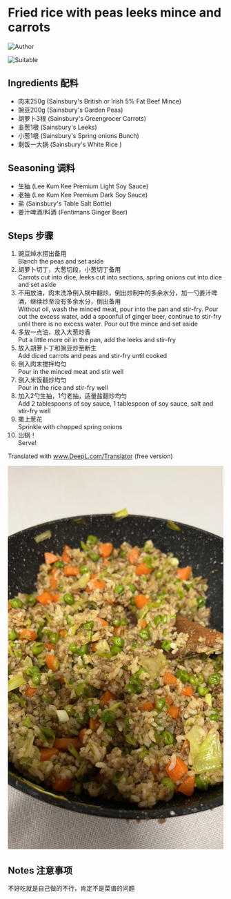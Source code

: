 # Fried rice with peas leeks mince and carrots

![Author](https://img.shields.io/badge/Author-Tian--zhaoxi-B4EEB4)
<!-- 下面这行是标记用量是几个人吃的，不清楚删掉也行，更改的话2%20中的2改成其他数字即可 -->
![Suitable](https://img.shields.io/badge/Suitable%20For-4%20People-brightgreen)

<!-- 下面标题仅供参考，可随意修改，标题层次也不是固定的，随便改 -->
## Ingredients 配料

- 肉末250g (Sainsbury's British or Irish 5% Fat Beef Mince)
- 豌豆200g (Sainsbury's Garden Peas)
- 胡萝卜3根 (Sainsbury's Greengrocer Carrots)
- 韭葱1根 (Sainsbury's Leeks)
- 小葱1根 (Sainsbury's Spring onions Bunch)
- 剩饭一大锅 (Sainsbury's White Rice <Leftover Version>)

## Seasoning 调料
- 生抽 (Lee Kum Kee Premium Light Soy Sauce)
- 老抽 (Lee Kum Kee Premium Dark Soy Sauce)
- 盐 (Sainsbury's Table Salt Bottle)
- 姜汁啤酒/料酒 (Fentimans Ginger Beer)


## Steps 步骤

1. 豌豆焯水捞出备用\
Blanch the peas and set aside
2. 胡萝卜切丁，大葱切段，小葱切丁备用\
Carrots cut into dice, leeks cut into sections, spring onions cut into dice and set aside
3. 不用放油，肉末洗净倒入锅中翻炒，倒出炒制中的多余水分，加一勺姜汁啤酒，继续炒至没有多余水分，倒出备用\
Without oil, wash the minced meat, pour into the pan and stir-fry. Pour out the excess water, add a spoonful of ginger beer, continue to stir-fry until there is no excess water. Pour out the mince and set aside
4. 多放一点油，放入大葱炒香\
Put a little more oil in the pan, add the leeks and stir-fry
5. 放入胡萝卜丁和豌豆炒至断生\
Add diced carrots and peas and stir-fry until cooked
6. 倒入肉末搅拌均匀\
Pour in the minced meat and stir well
7. 倒入米饭翻炒均匀\
Pour in the rice and stir-fry well
8. 加入2勺生抽，1勺老抽，适量盐翻炒均匀\
Add 2 tablespoons of soy sauce, 1 tablespoon of soy sauce, salt and stir-fry well
9. 撒上葱花\
Sprinkle with chopped spring onions
10. 出锅！\
Serve!


Translated with www.DeepL.com/Translator (free version)


<!-- 添加图片时需将图片上传至imgs/dishes文件夹下，路径仿照以下修改即可，注意图片名不能有空格和特殊符号 -->
<div>
    <img src="../../imgs/dishes/Fried_rice_with_peas_leeks_mince_and_carrots.JPG" style="width:500px">
</div> 

## Notes 注意事项

不好吃就是自己做的不行，肯定不是菜谱的问题
